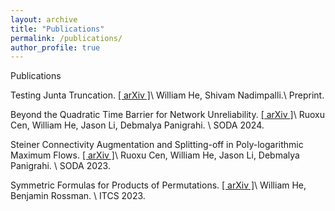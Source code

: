 ```yaml
---
layout: archive
title: "Publications"
permalink: /publications/
author_profile: true
---
```


Publications

Testing Junta Truncation. [&lsqb; arXiv &rsqb;](https://arxiv.org/abs/2308.13992)\\
William He, Shivam Nadimpalli.\\
Preprint.

Beyond the Quadratic Time Barrier for Network Unreliability. [&lsqb; arXiv &rsqb;](https://arxiv.org/abs/2304.06552)\\
Ruoxu Cen, William He, Jason Li, Debmalya Panigrahi. \\
SODA 2024.

Steiner Connectivity Augmentation and Splitting-off in Poly-logarithmic Maximum Flows. [&lsqb; arXiv &rsqb;](https://arxiv.org/abs/2211.05769)\\
Ruoxu Cen, William He, Jason Li, Debmalya Panigrahi. \\
SODA 2023.

Symmetric Formulas for Products of Permutations. [&lsqb; arXiv &rsqb;](https://arxiv.org/abs/2211.15520)\\
William He, Benjamin Rossman. \\
ITCS 2023.